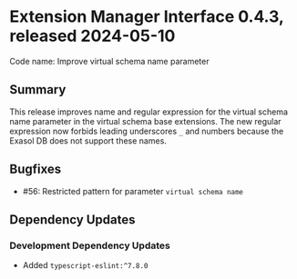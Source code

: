# Extension Manager Interface 0.4.3, released 2024-05-10

Code name: Improve virtual schema name parameter

## Summary

This release improves name and regular expression for the virtual schema name parameter in the virtual schema base extensions. The new regular expression now forbids leading underscores `_` and numbers because the Exasol DB does not support these names.

## Bugfixes

* #56: Restricted pattern for parameter  `virtual schema name`

## Dependency Updates

### Development Dependency Updates

* Added `typescript-eslint:^7.8.0`
